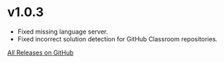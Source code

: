 # v1.0.3

* Fixed missing language server.
* Fixed incorrect solution detection for GitHub Classroom repositories.

[All Releases on GitHub](https://github.com/fujaba/fulibFeedback/releases?q=intellij)
